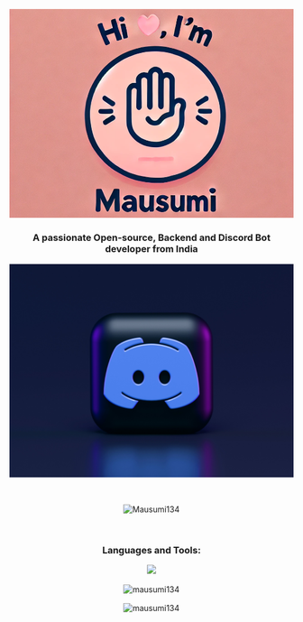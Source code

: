 <p align="center"><img src="header.png"></p>
<h3 align="center">A passionate Open-source, Backend and Discord Bot developer from India</h3>

<p align="center"><a href="https://discord.com/users/1284912937323987076"><img src="discord.jpg"></a></p>
                           
<br>
<p align="center"> <img src="https://komarev.com/ghpvc/?username=mausumi134&label=Profile%20views&color=0e75b6&style=flat" alt="Mausumi134" /> </p>
<br>
<h3 align="center">Languages and Tools:</h3>
<p align="center"> 
<img src="https://skillicons.dev/icons?i=aws,bash,c,cs,cpp,css,discord,bots,express,figma,git,github,githubactions,gitlab,heroku,html,js,jest,linux,mongodb,netlify,nextjs,nodejs,postgres,postman,powershell,py,react,mysql,stackoverflow,styledcomponents,tailwind,twitter,ts,unity,v,vercel,vim,vite,waswebpack,workers&perline=8&theme=dark" />
</p>

<p align="center"> <img align="center" src="https://github-readme-stats-sync.vercel.app/api?username=mausumi134&count_private=true&show_icons=true&theme=radical&border_radius=10" alt="mausumi134" /></p>
<p align="center"> <img align="center" src="https://github-readme-streak-stats.herokuapp.com?user=mausumi134&theme=dracula&hide_border=true" alt="mausumi134" /></p>